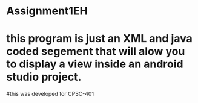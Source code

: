 # Assignment1EH

# this program is just an XML and java coded segement that will alow you to display a view inside an android studio project.
#this was developed for CPSC-401

